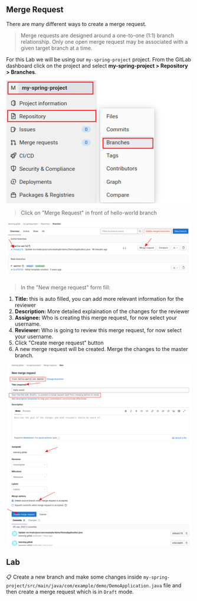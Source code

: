 ## Merge Request

There are many different ways to create a merge request. 

> Merge requests are designed around a one-to-one (1:1) branch relationship. Only one open merge request may be associated with a given target branch at a time.

For this Lab we will be using our `my-spring-project` project. From the GitLab dashboard click on the project and select **my-spring-project > Repository > Branches**.

![](/imgs/branches-1.png)

> Click on "Merge Request" in front of hello-world branch

![](/imgs/merge-request-1.png)

> In the "New merge request" form fill:
1. **Title:** this is auto filled, you can add more relevant information for the reviewer
2. **Description:** More detailed explaination of the changes for the reviewer
3. **Assignee:** Who is creating this merge request, for now select your username.
4. **Reviewer:** Who is going to review this merge request, for now select your username.
5. Click "Create merge request" button
6. A new merge request will be created. Merge the changes to the master branch.

![](/imgs/merge-request-2.png)

## Lab

📋 Create a new branch and make some changes inside `my-spring-project/src/main/java/com/example/demo/DemoApplication.java` file and then create a merge request which is in `Draft` mode.

